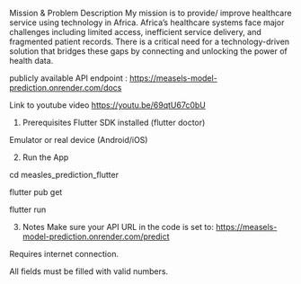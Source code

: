 Mission & Problem Description
My mission is to provide/ improve healthcare service using technology in Africa. Africa’s healthcare systems face major challenges including limited access, inefficient service delivery, and fragmented patient records. There is a critical need for a technology-driven solution that bridges these gaps by connecting and unlocking the power of health data.

publicly available API endpoint : 
https://measels-model-prediction.onrender.com/docs

Link to youtube video
https://youtu.be/69qtU67c0bU

1. Prerequisites
Flutter SDK installed (flutter doctor)

Emulator or real device (Android/iOS)

2. Run the App
 
cd measles_prediction_flutter

flutter pub get

flutter run

3. Notes
Make sure your API URL in the code is set to:
https://measels-model-prediction.onrender.com/predict

Requires internet connection.

All fields must be filled with valid numbers.